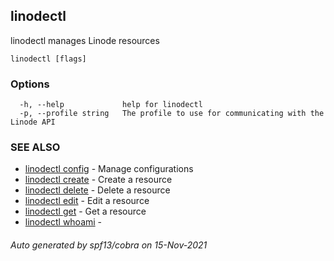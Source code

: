 ## linodectl

linodectl manages Linode resources

```
linodectl [flags]
```

### Options

```
  -h, --help             help for linodectl
  -p, --profile string   The profile to use for communicating with the Linode API
```

### SEE ALSO

* [linodectl config](linodectl_config.md)	 - Manage configurations
* [linodectl create](linodectl_create.md)	 - Create a resource
* [linodectl delete](linodectl_delete.md)	 - Delete a resource
* [linodectl edit](linodectl_edit.md)	 - Edit a resource
* [linodectl get](linodectl_get.md)	 - Get a resource
* [linodectl whoami](linodectl_whoami.md)	 - 

###### Auto generated by spf13/cobra on 15-Nov-2021
